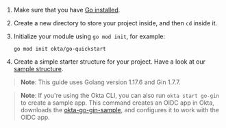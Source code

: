 1. Make sure that you have [Go installed](https://go.dev/dl/).

2. Create a new directory to store your project inside, and then `cd` inside it.

3. Initialize your module using `go mod init`, for example:

   ```shell
   go mod init okta/go-quickstart
   ```

4. Create a simple starter structure for your project. Have a look at our [sample structure](https://github.com/okta-samples/okta-go-gin-sample).

> **Note**: This guide uses Golang version 1.17.6 and Gin 1.7.7.

> **Note**: If you're using the Okta CLI, you can also run `okta start go-gin` to create a sample app. This command creates an OIDC app in Okta, downloads the [okta-go-gin-sample](https://github.com/okta-samples/okta-go-gin-sample), and configures it to work with the OIDC app.